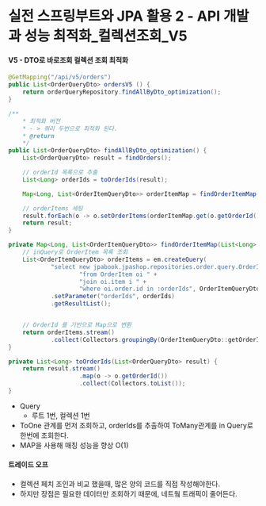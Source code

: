 # 실전 스프링부트와 JPA 활용 2 - API 개발과 성능 최적화_컬렉션조회_V5

#### V5 - DTO로 바로조회 컬렉션 조회 최적화
```java
@GetMapping("/api/v5/orders")
public List<OrderQueryDto> ordersV5 () {
    return orderQueryRepository.findAllByDto_optimization();
}
```

```java
/**
    * 최적화 버전
    * - > 쿼리 두번으로 최적화 된다.
    * @return
    */
public List<OrderQueryDto> findAllByDto_optimization() {
    List<OrderQueryDto> result = findOrders();

    // orderId 목록으로 추출
    List<Long> orderIds = toOrderIds(result);

    Map<Long, List<OrderItemQueryDto>> orderItemMap = findOrderItemMap(orderIds);

    // orderItems 세팅
    result.forEach(o -> o.setOrderItems(orderItemMap.get(o.getOrderId())));
    return result;
}

private Map<Long, List<OrderItemQueryDto>> findOrderItemMap(List<Long> orderIds) {
    // inQuery로 OrderItem 목록 조회
    List<OrderItemQueryDto> orderItems = em.createQuery(
            "select new jpabook.jpashop.repositories.order.query.OrderItemQueryDto(oi.order.id, i.name, oi.orderPrice, oi.count) " +
                    "from OrderItem oi " +
                    "join oi.item i " +
                    "where oi.order.id in :orderIds", OrderItemQueryDto.class)
            .setParameter("orderIds", orderIds)
            .getResultList();


    // OrderId 를 기반으로 Map으로 변환
    return orderItems.stream()
            .collect(Collectors.groupingBy(OrderItemQueryDto::getOrderId));
}

private List<Long> toOrderIds(List<OrderQueryDto> result) {
    return result.stream()
                    .map(o -> o.getOrderId())
                    .collect(Collectors.toList());
}
```

- Query
    - 루트 1번, 컬렉션 1번
- ToOne 관계를 먼저 조회하고, orderIds를 추출하여 ToMany관계를 in Query로 한번에 조회한다.
- MAP을 사용해 매칭 성능을 향상 O(1)

#### 트레이드 오프
- 컬렉션 페치 조인과 비교 했을때, 많은 양의 코드를 직접 작성해야한다.
- 하지만 장점은 필요한 데이터만 조회하기 때문에, 네트웤 트래픽이 줄어든다.

